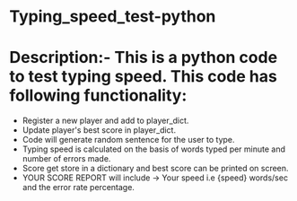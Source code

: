 # Typing_speed_test-python

# Description:- This is a python code to test typing speed. This code has following functionality:
- Register a new player and add to player_dict.
- Update player's best score in player_dict.
- Code will generate random sentence for the user to type. 
- Typing speed is calculated on the basis of words typed per minute and number of errors made.
- Score get store in a dictionary and best score can be printed on screen.
- YOUR SCORE REPORT will include -> Your speed i.e {speed} words/sec and the error rate percentage.


              
